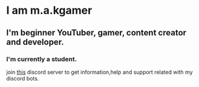 # I am m.a.kgamer
## I'm beginner YouTuber, gamer, content creator and developer.
### I'm currently a student. 

join [this](https://discord.gg/6AG26JGvJA) discord server to get information,help and support related with my discord bots.
